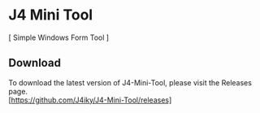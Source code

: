 # J4 Mini Tool
[ Simple Windows Form Tool ]

## Download

To download the latest version of J4-Mini-Tool, please visit the Releases page.                              
[https://github.com/J4iky/J4-Mini-Tool/releases]
